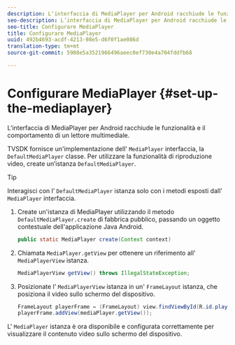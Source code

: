 ```yaml
---
description: L’interfaccia di MediaPlayer per Android racchiude le funzionalità e il comportamento di un lettore multimediale.
seo-description: L’interfaccia di MediaPlayer per Android racchiude le funzionalità e il comportamento di un lettore multimediale.
seo-title: Configurare MediaPlayer
title: Configurare MediaPlayer
uuid: 492b4693-acdf-4213-98e5-d6f0f1ae086d
translation-type: tm+mt
source-git-commit: 5908e5a3521966496aeec0ef730e4a704fddfb68

---
```



# Configurare MediaPlayer {#set-up-the-mediaplayer}

L’interfaccia di MediaPlayer per Android racchiude le funzionalità e il comportamento di un lettore multimediale.

TVSDK fornisce un&#39;implementazione dell&#39; `MediaPlayer` interfaccia, la `DefaultMediaPlayer` classe. Per utilizzare la funzionalità di riproduzione video, create un’istanza `DefaultMediaPlayer`.

>[!TIP]
>
>Interagisci con l’ `DefaultMediaPlayer` istanza solo con i metodi esposti dall’ `MediaPlayer` interfaccia.

1. Create un&#39;istanza di MediaPlayer utilizzando il metodo `DefaultMediaPlayer.create` di fabbrica pubblico, passando un oggetto contestuale dell&#39;applicazione Java Android.

   ```java
   public static MediaPlayer create(Context context) 
   ```

1. Chiamata `MediaPlayer.getView` per ottenere un riferimento all&#39; `MediaPlayerView` istanza.

   ```java
   MediaPlayerView getView() throws IllegalStateException; 
   ```

1. Posizionate l&#39; `MediaPlayerView` istanza in un&#39; `FrameLayout` istanza, che posiziona il video sullo schermo del dispositivo.

   ```java
   FrameLayout playerFrame = (FrameLayout) view.findViewById(R.id.playerFrame); 
   playerFrame.addView(mediaPlayer.getView()); 
   ```

L&#39; `MediaPlayer` istanza è ora disponibile e configurata correttamente per visualizzare il contenuto video sullo schermo del dispositivo.
